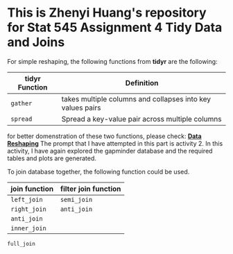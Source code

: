 This is Zhenyi Huang's repository for Stat 545 Assignment 4 Tidy Data and Joins
===

For simple reshaping, the following functions from **tidyr** are the following:

tidyr Function | Definition
----------------|------------------
   `gather`      | takes multiple columns and collapses into key values pairs
   `spread`       |  Spread a key-value pair across multiple columns

for better domenstration of these two functions, please check:
[**Data Reshaping**](https://github.com/STAT545-UBC-students/hw04-janehuang1647/blob/master/assignment_4.md#exploring-gather-and-spread-for-data-reshaping) 
The prompt that I have attempted in this part is activity 2. In this activity, I have again explored the gapminder database and the required tables and plots are generated.

To join database together, the following function could be used.

join function  | filter join function
---------------|----------------------
 `left_join`  |     `semi_join`
 `right_join`  |   `anti_join`
 `anti_join`  |
   `inner_join`  |
   `full_join`